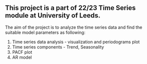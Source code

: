 ## This project is a part of 22/23 Time Series module at University of Leeds.

The aim of the project is to analyze the time series data and find the suitable model parameters as following:

1. Time series data analysis - visualization and periodograms plot
2. Time series components - Trend, Seasonality
3. PACF plot
4. AR model

